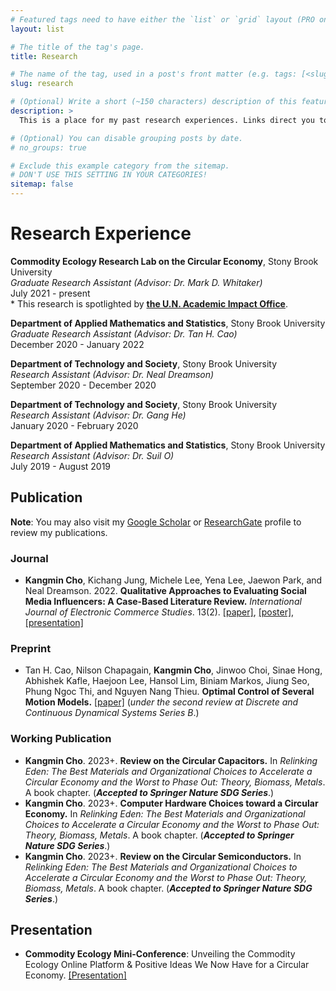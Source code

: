 ```yaml
---
# Featured tags need to have either the `list` or `grid` layout (PRO only).
layout: list

# The title of the tag's page.
title: Research

# The name of the tag, used in a post's front matter (e.g. tags: [<slug>]).
slug: research

# (Optional) Write a short (~150 characters) description of this featured tag.
description: >
  This is a place for my past research experiences. Links direct you to the presentation slides, videos, or arXiv files.

# (Optional) You can disable grouping posts by date.
# no_groups: true

# Exclude this example category from the sitemap.
# DON'T USE THIS SETTING IN YOUR CATEGORIES!
sitemap: false
---
```


# Research Experience
**Commodity Ecology Research Lab on the Circular Economy**, Stony Brook University <br/>
*Graduate Research Assistant (Advisor: Dr. Mark D. Whitaker)* <br/>
July 2021 - present <br/>
    * This research is spotlighted by [**the U.N. Academic Impact Office**](https://www.un.org/en/academic-impact/sdgsinacademia-goal-12). 

**Department of Applied Mathematics and Statistics**, Stony Brook University <br/>
*Graduate Research Assistant (Advisor: Dr. Tan H. Cao)* <br/>
December 2020 - January 2022 <br/>

**Department of Technology and Society**, Stony Brook University <br/>
*Research Assistant (Advisor: Dr. Neal Dreamson)* <br/>
September 2020 - December 2020 <br/>

**Department of Technology and Society**, Stony Brook University <br/>
*Research Assistant (Advisor: Dr. Gang He)* <br/>
January 2020 - February 2020 <br/>

**Department of Applied Mathematics and Statistics**, Stony Brook University <br/>
*Research Assistant (Advisor: Dr. Suil O)* <br/>
July 2019 - August 2019 <br/>


## Publication
**Note**: You may also visit my [Google Scholar](https://scholar.google.com/citations?hl=en&authuser=3&user=z7FDeawAAAAJ) or [ResearchGate](https://www.researchgate.net/profile/Kangmin-Cho) profile to review my publications.

### Journal
* **Kangmin Cho**, Kichang Jung, Michele Lee, Yena Lee, Jaewon Park, and Neal Dreamson. 2022. **Qualitative Approaches to Evaluating Social Media Influencers: A Case-Based Literature Review.** *International Journal of Electronic Commerce Studies*. 13(2). [[paper]](https://scholar.google.com/scholar?hl=en&as_sdt=0%2C5&q=Qualitative+Approaches+to+Evaluating+Social+Media+Influencers%3A+A+Case-Based+Literature+Review&btnG=), [[poster]](https://drive.google.com/file/d/1QoBTFUhfkBLjhBuX0vkcduZ84_pmebNn/view?usp=sharing), [[presentation]](https://youtu.be/NfuqyWH86oI)

### Preprint
* Tan H. Cao, Nilson Chapagain, **Kangmin Cho**, Jinwoo Choi, Sinae Hong, Abhishek Kafle, Haejoon Lee, Hansol Lim, Biniam Markos, Jiung Seo, Phung Ngoc Thi, and Nguyen Nang Thieu. **Optimal Control of Several Motion Models.** [[paper]](https://arxiv.org/abs/2205.00260) (*under the second review at Discrete and Continuous Dynamical Systems Series B*.)

### Working Publication
* **Kangmin Cho**. 2023+. **Review on the Circular Capacitors.** In *Relinking Eden: The Best Materials and Organizational Choices to Accelerate a Circular Economy and the Worst to Phase Out: Theory, Biomass, Metals*. A book chapter. (***Accepted to Springer Nature SDG Series***.)
* **Kangmin Cho**. 2023+. **Computer Hardware Choices toward a Circular Economy.** In *Relinking Eden: The Best Materials and Organizational Choices to Accelerate a Circular Economy and the Worst to Phase Out: Theory, Biomass, Metals*. A book chapter. (***Accepted to Springer Nature SDG Series***.)
* **Kangmin Cho**. 2023+. **Review on the Circular Semiconductors.** In *Relinking Eden: The Best Materials and Organizational Choices to Accelerate a Circular Economy and the Worst to Phase Out: Theory, Biomass, Metals*. A book chapter. (***Accepted to Springer Nature SDG Series***.)


## Presentation
* **Commodity Ecology Mini-Conference**: Unveiling the Commodity Ecology Online Platform & Positive Ideas We Now Have for a Circular Economy. [[Presentation]](https://youtu.be/TDBjiZOkJqs)



